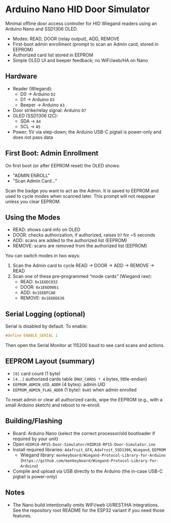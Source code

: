 # Arduino Nano HID Door Simulator

Minimal offline door access controller for HID Wiegand readers using an Arduino Nano and SSD1306 OLED.

- Modes: READ, DOOR (relay output), ADD, REMOVE
- First-boot admin enrollment (prompt to scan an Admin card; stored in EEPROM)
- Authorized card list stored in EEPROM
- Simple OLED UI and beeper feedback; no WiFi/web/HA on Nano

## Hardware

- Reader (Wiegand):
  - D0 → Arduino `D2`
  - D1 → Arduino `D3`
  - Beeper → Arduino `A3`
- Door strike/relay signal: Arduino `D7`
- OLED (SSD1306 I2C):
  - SDA → `A4`
  - SCL → `A5`
- Power: 5V via step-down; the Arduino USB-C pigtail is power-only and does not pass data

## First Boot: Admin Enrollment

On first boot (or after EEPROM reset) the OLED shows:
- "ADMIN ENROLL"
- "Scan Admin Card..."

Scan the badge you want to act as the Admin. It is saved to EEPROM and used to cycle modes when scanned later. This prompt will not reappear unless you clear EEPROM.

## Using the Modes

- READ: shows card info on OLED
- DOOR: checks authorization; if authorized, raises `D7` for ~5 seconds
- ADD: scans are added to the authorized list (EEPROM)
- REMOVE: scans are removed from the authorized list (EEPROM)

You can switch modes in two ways:
1) Scan the Admin card to cycle READ → DOOR → ADD → REMOVE → READ
2) Scan one of these pre-programmed “mode cards” (Wiegand raw):
   - READ: `0x1E6DC032`
   - DOOR: `0x1E6D9861`
   - ADD: `0x1E6DFCA0`
   - REMOVE: `0x1E6DE636`

## Serial Logging (optional)

Serial is disabled by default. To enable:

```cpp
#define ENABLE_SERIAL 1
```

Then open the Serial Monitor at 115200 baud to see card scans and actions.

## EEPROM Layout (summary)

- `[0]` card count (1 byte)
- `[4..]` authorized cards table (`MAX_CARDS * 4` bytes, little-endian)
- `EEPROM_ADMIN_UID_ADDR` (4 bytes): admin UID
- `EEPROM_ADMIN_FLAG_ADDR` (1 byte): `0xA5` when admin enrolled

To reset admin or clear all authorized cards, wipe the EEPROM (e.g., with a small Arduino sketch) and reboot to re-enroll.

## Building/Flashing

- Board: Arduino Nano (select the correct processor/old bootloader if required by your unit)
- Open `HIDR10-RP15-Door-Simulator/HIDR10-RP15-Door-Simulator.ino`
- Install required libraries: `Adafruit_GFX`, `Adafruit_SSD1306`, `Wiegand`, `EEPROM`
  - Wiegand library: `monkeyboard/Wiegand-Protocol-Library-for-Arduino` (`https://github.com/monkeyboard/Wiegand-Protocol-Library-for-Arduino`)
- Compile and upload via USB directly to the Arduino (the in-case USB-C pigtail is power-only)

## Notes

- The Nano build intentionally omits WiFi/web UI/REST/HA integrations. See the repository root README for the ESP32 variant if you need those features.
